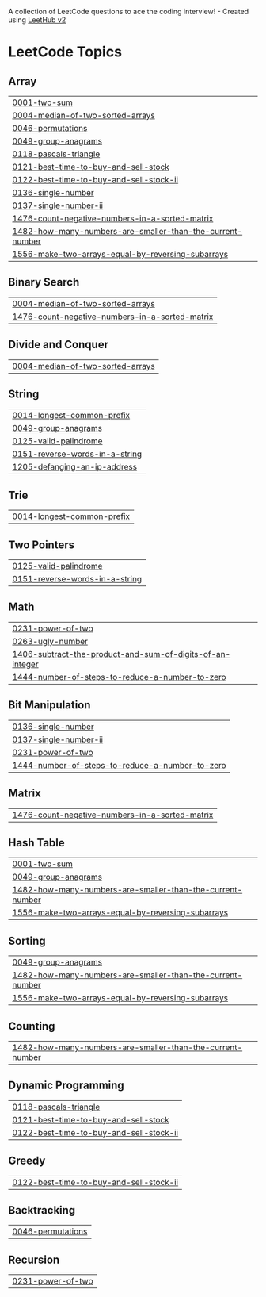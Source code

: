 A collection of LeetCode questions to ace the coding interview! - Created using [LeetHub v2](https://github.com/arunbhardwaj/LeetHub-2.0)
<!---LeetCode Topics Start-->
# LeetCode Topics
## Array
|  |
| ------- |
| [0001-two-sum](https://github.com/SalmanKalangodan/LeetCode/tree/master/0001-two-sum) |
| [0004-median-of-two-sorted-arrays](https://github.com/SalmanKalangodan/LeetCode/tree/master/0004-median-of-two-sorted-arrays) |
| [0046-permutations](https://github.com/SalmanKalangodan/LeetCode/tree/master/0046-permutations) |
| [0049-group-anagrams](https://github.com/SalmanKalangodan/LeetCode/tree/master/0049-group-anagrams) |
| [0118-pascals-triangle](https://github.com/SalmanKalangodan/LeetCode/tree/master/0118-pascals-triangle) |
| [0121-best-time-to-buy-and-sell-stock](https://github.com/SalmanKalangodan/LeetCode/tree/master/0121-best-time-to-buy-and-sell-stock) |
| [0122-best-time-to-buy-and-sell-stock-ii](https://github.com/SalmanKalangodan/LeetCode/tree/master/0122-best-time-to-buy-and-sell-stock-ii) |
| [0136-single-number](https://github.com/SalmanKalangodan/LeetCode/tree/master/0136-single-number) |
| [0137-single-number-ii](https://github.com/SalmanKalangodan/LeetCode/tree/master/0137-single-number-ii) |
| [1476-count-negative-numbers-in-a-sorted-matrix](https://github.com/SalmanKalangodan/LeetCode/tree/master/1476-count-negative-numbers-in-a-sorted-matrix) |
| [1482-how-many-numbers-are-smaller-than-the-current-number](https://github.com/SalmanKalangodan/LeetCode/tree/master/1482-how-many-numbers-are-smaller-than-the-current-number) |
| [1556-make-two-arrays-equal-by-reversing-subarrays](https://github.com/SalmanKalangodan/LeetCode/tree/master/1556-make-two-arrays-equal-by-reversing-subarrays) |
## Binary Search
|  |
| ------- |
| [0004-median-of-two-sorted-arrays](https://github.com/SalmanKalangodan/LeetCode/tree/master/0004-median-of-two-sorted-arrays) |
| [1476-count-negative-numbers-in-a-sorted-matrix](https://github.com/SalmanKalangodan/LeetCode/tree/master/1476-count-negative-numbers-in-a-sorted-matrix) |
## Divide and Conquer
|  |
| ------- |
| [0004-median-of-two-sorted-arrays](https://github.com/SalmanKalangodan/LeetCode/tree/master/0004-median-of-two-sorted-arrays) |
## String
|  |
| ------- |
| [0014-longest-common-prefix](https://github.com/SalmanKalangodan/LeetCode/tree/master/0014-longest-common-prefix) |
| [0049-group-anagrams](https://github.com/SalmanKalangodan/LeetCode/tree/master/0049-group-anagrams) |
| [0125-valid-palindrome](https://github.com/SalmanKalangodan/LeetCode/tree/master/0125-valid-palindrome) |
| [0151-reverse-words-in-a-string](https://github.com/SalmanKalangodan/LeetCode/tree/master/0151-reverse-words-in-a-string) |
| [1205-defanging-an-ip-address](https://github.com/SalmanKalangodan/LeetCode/tree/master/1205-defanging-an-ip-address) |
## Trie
|  |
| ------- |
| [0014-longest-common-prefix](https://github.com/SalmanKalangodan/LeetCode/tree/master/0014-longest-common-prefix) |
## Two Pointers
|  |
| ------- |
| [0125-valid-palindrome](https://github.com/SalmanKalangodan/LeetCode/tree/master/0125-valid-palindrome) |
| [0151-reverse-words-in-a-string](https://github.com/SalmanKalangodan/LeetCode/tree/master/0151-reverse-words-in-a-string) |
## Math
|  |
| ------- |
| [0231-power-of-two](https://github.com/SalmanKalangodan/LeetCode/tree/master/0231-power-of-two) |
| [0263-ugly-number](https://github.com/SalmanKalangodan/LeetCode/tree/master/0263-ugly-number) |
| [1406-subtract-the-product-and-sum-of-digits-of-an-integer](https://github.com/SalmanKalangodan/LeetCode/tree/master/1406-subtract-the-product-and-sum-of-digits-of-an-integer) |
| [1444-number-of-steps-to-reduce-a-number-to-zero](https://github.com/SalmanKalangodan/LeetCode/tree/master/1444-number-of-steps-to-reduce-a-number-to-zero) |
## Bit Manipulation
|  |
| ------- |
| [0136-single-number](https://github.com/SalmanKalangodan/LeetCode/tree/master/0136-single-number) |
| [0137-single-number-ii](https://github.com/SalmanKalangodan/LeetCode/tree/master/0137-single-number-ii) |
| [0231-power-of-two](https://github.com/SalmanKalangodan/LeetCode/tree/master/0231-power-of-two) |
| [1444-number-of-steps-to-reduce-a-number-to-zero](https://github.com/SalmanKalangodan/LeetCode/tree/master/1444-number-of-steps-to-reduce-a-number-to-zero) |
## Matrix
|  |
| ------- |
| [1476-count-negative-numbers-in-a-sorted-matrix](https://github.com/SalmanKalangodan/LeetCode/tree/master/1476-count-negative-numbers-in-a-sorted-matrix) |
## Hash Table
|  |
| ------- |
| [0001-two-sum](https://github.com/SalmanKalangodan/LeetCode/tree/master/0001-two-sum) |
| [0049-group-anagrams](https://github.com/SalmanKalangodan/LeetCode/tree/master/0049-group-anagrams) |
| [1482-how-many-numbers-are-smaller-than-the-current-number](https://github.com/SalmanKalangodan/LeetCode/tree/master/1482-how-many-numbers-are-smaller-than-the-current-number) |
| [1556-make-two-arrays-equal-by-reversing-subarrays](https://github.com/SalmanKalangodan/LeetCode/tree/master/1556-make-two-arrays-equal-by-reversing-subarrays) |
## Sorting
|  |
| ------- |
| [0049-group-anagrams](https://github.com/SalmanKalangodan/LeetCode/tree/master/0049-group-anagrams) |
| [1482-how-many-numbers-are-smaller-than-the-current-number](https://github.com/SalmanKalangodan/LeetCode/tree/master/1482-how-many-numbers-are-smaller-than-the-current-number) |
| [1556-make-two-arrays-equal-by-reversing-subarrays](https://github.com/SalmanKalangodan/LeetCode/tree/master/1556-make-two-arrays-equal-by-reversing-subarrays) |
## Counting
|  |
| ------- |
| [1482-how-many-numbers-are-smaller-than-the-current-number](https://github.com/SalmanKalangodan/LeetCode/tree/master/1482-how-many-numbers-are-smaller-than-the-current-number) |
## Dynamic Programming
|  |
| ------- |
| [0118-pascals-triangle](https://github.com/SalmanKalangodan/LeetCode/tree/master/0118-pascals-triangle) |
| [0121-best-time-to-buy-and-sell-stock](https://github.com/SalmanKalangodan/LeetCode/tree/master/0121-best-time-to-buy-and-sell-stock) |
| [0122-best-time-to-buy-and-sell-stock-ii](https://github.com/SalmanKalangodan/LeetCode/tree/master/0122-best-time-to-buy-and-sell-stock-ii) |
## Greedy
|  |
| ------- |
| [0122-best-time-to-buy-and-sell-stock-ii](https://github.com/SalmanKalangodan/LeetCode/tree/master/0122-best-time-to-buy-and-sell-stock-ii) |
## Backtracking
|  |
| ------- |
| [0046-permutations](https://github.com/SalmanKalangodan/LeetCode/tree/master/0046-permutations) |
## Recursion
|  |
| ------- |
| [0231-power-of-two](https://github.com/SalmanKalangodan/LeetCode/tree/master/0231-power-of-two) |
<!---LeetCode Topics End-->